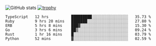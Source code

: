 ![GitHub stats](https://github-readme-stats.vercel.app/api?username=ksk001100&show_icons=true&theme=tokyonight)
[![trophy](https://github-profile-trophy.vercel.app/?username=ksk001100&theme=onedark)](https://github.com/ryo-ma/github-profile-trophy)

<!--START_SECTION:waka-->

```text
TypeScript   12 hrs          █████████░░░░░░░░░░░░░░░░   35.73 %
Ruby         9 hrs 20 mins   ███████░░░░░░░░░░░░░░░░░░   27.80 %
ERB          5 hrs 8 mins    ███▓░░░░░░░░░░░░░░░░░░░░░   15.30 %
Go           3 hrs 6 mins    ██▒░░░░░░░░░░░░░░░░░░░░░░   09.24 %
Rust         1 hr 16 mins    █░░░░░░░░░░░░░░░░░░░░░░░░   03.79 %
Python       52 mins         ▓░░░░░░░░░░░░░░░░░░░░░░░░   02.59 %
```

<!--END_SECTION:waka-->
